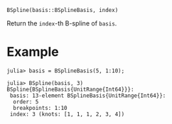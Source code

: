 ```
BSpline(basis::BSplineBasis, index)
```

Return the `index`-th B-spline of `basis`.

# Example

```jldoctest
julia> basis = BSplineBasis(5, 1:10);

julia> BSpline(basis, 3)
BSpline{BSplineBasis{UnitRange{Int64}}}:
 basis: 13-element BSplineBasis{UnitRange{Int64}}:
  order: 5
  breakpoints: 1:10
 index: 3 (knots: [1, 1, 1, 2, 3, 4])
```

